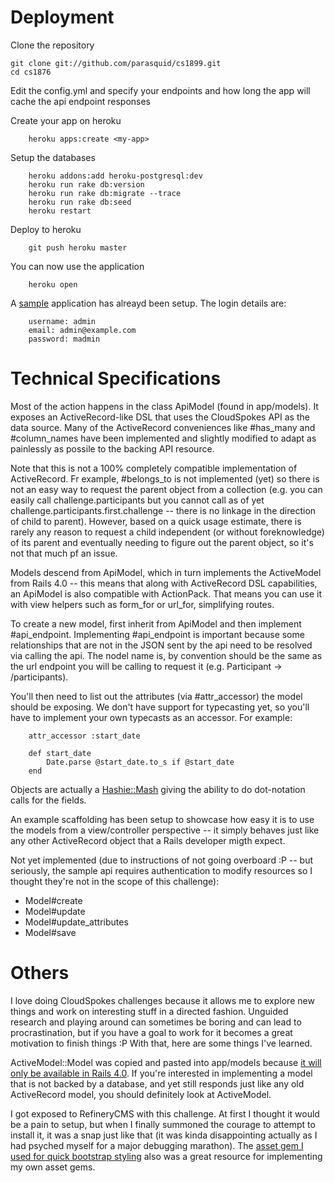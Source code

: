 # Deployment

Clone the repository

    git clone git://github.com/parasquid/cs1899.git
    cd cs1876

Edit the config.yml and specify your endpoints and how long the app will cache the api endpoint responses

Create your app on heroku

		heroku apps:create <my-app>

Setup the databases

		heroku addons:add heroku-postgresql:dev
		heroku run rake db:version
		heroku run rake db:migrate --trace
		heroku run rake db:seed
		heroku restart

Deploy to heroku

		git push heroku master

You can now use the application

		heroku open

A [sample](http://parasquid-cs1899.herokuapp.com/) application has alreayd been setup. The login details are:

		username: admin
		email: admin@example.com
		password: madmin

# Technical Specifications

Most of the action happens in the class ApiModel (found in app/models). It exposes an ActiveRecord-like DSL that uses the CloudSpokes API as the data source. Many of the ActiveRecord conveniences like #has_many and #column_names have been implemented and slightly modified to adapt as painlessly as possile to the backing API resource.

Note that this is not a 100% completely compatible implementation of ActiveRecord. Fr example, #belongs_to is not implemented (yet) so there is not an easy way to request the parent object from a collection (e.g. you can easily call challenge.participants but you cannot call as of yet challenge.participants.first.challenge -- there is no linkage in the direction of child to parent). However, based on a quick usage estimate, there is rarely any reason to request a child independent (or without foreknowledge) of its parent and eventually needing to figure out the parent object, so it's not that much pf an issue.

Models descend from ApiModel, which in turn implements the ActiveModel from Rails 4.0 -- this means that along with ActiveRecord DSL capabilities, an ApiModel is also compatible with ActionPack. That means you can use it with view helpers such as form_for or url_for, simplifying routes.

To create a new model, first inherit from ApiModel and then implement #api_endpoint. Implementing #api_endpoint is important because some relationships that are not in the JSON sent by the api need to be resolved via calling the api. The nodel name is, by convention should be the same as the url endpoint you will be calling to request it (e.g. Participant -> /participants).

You'll then need to list out the attributes (via #attr_accessor) the model should be exposing. We don't have support for typecasting yet, so you'll have to implement your own typecasts as an accessor. For example:

		attr_accessor :start_date

		def start_date
			Date.parse @start_date.to_s if @start_date
		end

Objects are actually a [Hashie::Mash](http://rdoc.info/github/intridea/hashie/Hashie/Mash) giving the ability to do dot-notation calls for the fields.

An example scaffolding has been setup to showcase how easy it is to use the models from a view/controller perspective -- it simply behaves just like any other ActiveRecord object that a Rails developer migth expect.

Not yet implemented (due to instructions of not going overboard :P -- but seriously, the sample api requires authentication to modify resources so I thought they're not in the scope of this challenge):

* Model#create
* Model#update
* Model#update_attributes
* Model#save

# Others

I love doing CloudSpokes challenges because it allows me to explore new things and work on interesting stuff in a directed fashion. Unguided research and playing around can sometimes be boring and can lead to procrastination, but if you have a goal to work for it becomes a great motivation to finish things :P With that, here are some things I've learned.

ActiveModel::Model was copied and pasted into app/models because [it will only be available in Rails 4.0](http://blog.plataformatec.com.br/2012/03/barebone-models-to-use-with-actionpack-in-rails-4-0/). If you're interested in implementing a model that is not backed by a database, and yet still responds just like any old ActiveRecord model, you should definitely look at ActiveModel.

I got exposed to RefineryCMS with this challenge. At first I thought it would be a pain to setup, but when I finally summoned the courage to attempt to install it, it was a snap just like that (it was kinda disappointing actually as I had psyched myself for a major debugging marathon). The [asset gem I used for quick bootstrap styling](https://github.com/ghoppe/refinerycms-bootstrap) also was a great resource for implementing my own asset gems.
